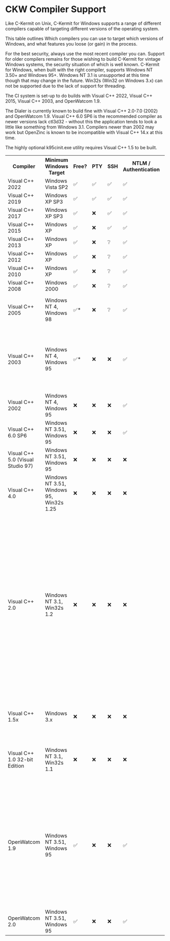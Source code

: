# CKW Compiler Support

Like C-Kermit on Unix, C-Kermit for Windows supports a range of
different compilers capable of targeting different versions of the
operating system.

This table outlines Which compilers you can use to target which
versions of Windows, and what features you loose (or gain) in the process.

For the best security, always use the most recent compiler you 
can. Support for older compilers remains for those wishing to build
C-Kermit for vintage Windows systems, the security situation of which
is well known. C-Kermit for Windows, when built with the right compiler, 
supports Windows NT 3.50+ and Windows 95+. Windows NT 3.1 is unsupported at 
this time though that may change in the future. Win32s (Win32 on Windows 3.x)
can not be supported due to the lack of support for threading.

The CI system is set-up to do builds with Visual C++ 2022, 
Visual C++ 2015, Visual C++ 2003, and OpenWatcom 1.9.

The Dialer is currently known to build fine with Visual C++ 2.0-7.0 (2002) and
OpenWatcom 1.9. Visual C++ 6.0 SP6 is the recommended compiler as newer versions
lack ctl3d32 - without this the application tends to look a little like
something from Windows 3.1. Compilers newer than 2002 may work but OpenZinc is
known to be incompatible with Visual C++ 14.x at this time.

The highly optional k95cinit.exe utility requires Visual C++ 1.5 to be built.

<table>
<tr>
    <th>Compiler</th>
    <th>Minimum Windows Target</th>
    <th>Free?</th>
    <th>PTY</th>
    <th>SSH</th>
    <th>NTLM / Authentication</th>
    <th>TAPI</th>
    <th>GUI</th>
    <th>Console</th>
    <th>Dialer</th>
    <th>Notes</th>
</tr>
<tr>
    <td>Visual C++ 2022</td>
    <td>Windows Vista SP2</td>
    <td>✅</td> <!-- Free -->
    <td>✅</td> <!-- PTY -->
    <td>✅</td> <!-- SSH -->
    <td>✅</td> <!-- NTLM/Auth -->
    <td>✅</td> <!-- TAPI -->
    <td>✅</td> <!-- GUI -->
    <td>✅</td> <!-- Console -->
    <td>❌</td> <!-- Dialer -->
    <td></td> <!-- Notes -->
</tr>
<tr>
    <td>Visual C++ 2019</td>
    <td>Windows XP SP3</td>
    <td>✅</td> <!-- Free -->
    <td>✅</td> <!-- PTY -->
    <td>✅</td> <!-- SSH -->
    <td>✅</td> <!-- NTLM/Auth -->
    <td>✅</td> <!-- TAPI -->
    <td>✅</td> <!-- GUI -->
    <td>✅</td> <!-- Console -->
    <td>❌</td> <!-- Dialer -->
    <td></td> <!-- Notes -->
</tr>
<tr>
    <td>Visual C++ 2017</td>
    <td>Windows XP SP3</td>
    <td>✅</td> <!-- Free -->
    <td>❌</td> <!-- PTY -->
    <td>✅</td> <!-- SSH -->
    <td>✅</td> <!-- NTLM/Auth -->
    <td>✅</td> <!-- TAPI -->
    <td>✅</td> <!-- GUI -->
    <td>✅</td> <!-- Console -->
    <td>❌</td> <!-- Dialer -->
    <td></td> <!-- Notes -->
</tr>
<tr>
    <td>Visual C++ 2015</td>
    <td>Windows XP</td>
    <td>✅</td> <!-- Free -->
    <td>❌</td> <!-- PTY -->
    <td>✅</td> <!-- SSH -->
    <td>✅</td> <!-- NTLM/Auth -->
    <td>✅</td> <!-- TAPI -->
    <td>✅</td> <!-- GUI -->
    <td>✅</td> <!-- Console -->
    <td>❌</td> <!-- Dialer -->
    <td></td> <!-- Notes -->
</tr>
<tr>
    <td>Visual C++ 2013</td>
    <td>Windows XP</td>
    <td>✅</td> <!-- Free -->
    <td>❌</td> <!-- PTY -->
    <td>❔</td> <!-- SSH -->
    <td>✅</td> <!-- NTLM/Auth -->
    <td>✅</td> <!-- TAPI -->
    <td>✅</td> <!-- GUI -->
    <td>✅</td> <!-- Console -->
    <td>❔</td> <!-- Dialer -->
    <td></td> <!-- Notes -->
</tr>
<tr>
    <td>Visual C++ 2012</td>
    <td>Windows XP</td>
    <td>✅</td> <!-- Free -->
    <td>❌</td> <!-- PTY -->
    <td>❔</td> <!-- SSH -->
    <td>✅</td> <!-- NTLM/Auth -->
    <td>✅</td> <!-- TAPI -->
    <td>✅</td> <!-- GUI -->
    <td>✅</td> <!-- Console -->
    <td>❔</td> <!-- Dialer -->
    <td></td> <!-- Notes -->
</tr>
<tr>
    <td>Visual C++ 2010</td>
    <td>Windows XP</td>
    <td>✅</td> <!-- Free -->
    <td>❌</td> <!-- PTY -->
    <td>❔</td> <!-- SSH -->
    <td>✅</td> <!-- NTLM/Auth -->
    <td>✅</td> <!-- TAPI -->
    <td>✅</td> <!-- GUI -->
    <td>✅</td> <!-- Console -->
    <td>❔</td> <!-- Dialer -->
    <td></td> <!-- Notes -->
</tr>
<tr>
    <td>Visual C++ 2008</td>
    <td>Windows 2000</td>
    <td>✅</td> <!-- Free -->
    <td>❌</td> <!-- PTY -->
    <td>❔</td> <!-- SSH -->
    <td>✅</td> <!-- NTLM/Auth -->
    <td>✅</td> <!-- TAPI -->
    <td>✅</td> <!-- GUI -->
    <td>✅</td> <!-- Console -->
    <td>❔</td> <!-- Dialer -->
    <td></td> <!-- Notes -->
</tr>
<tr>
    <td>Visual C++ 2005</td>
    <td>Windows NT 4, 
        Windows 98</td>
    <td>✅*</td> <!-- Free -->
    <td>❌</td> <!-- PTY -->
    <td>❔</td> <!-- SSH -->
    <td>✅</td> <!-- NTLM/Auth -->
    <td>✅</td> <!-- TAPI -->
    <td>✅</td> <!-- GUI -->
    <td>✅</td> <!-- Console -->
    <td>❔</td> <!-- Dialer -->
    <td>Express Edition + Server 2003 Platform SDK is free</td>
</tr>
<tr>
    <td>Visual C++ 2003</td>
    <td>Windows NT 4, 
        Windows 95</td>
    <td>✅*</td> <!-- Free -->
    <td>❌</td> <!-- PTY -->
    <td>❌</td> <!-- SSH -->
    <td>✅</td> <!-- NTLM/Auth -->
    <td>✅</td> <!-- TAPI -->
    <td>✅</td> <!-- GUI -->
    <td>✅</td> <!-- Console -->
    <td>❔</td> <!-- Dialer -->
    <td>Visual C++ 2003 Toolkit + 
        Server 2003 Platform SDK is free.
        Static CRT only. Can not build dialer (no lib.exe)</td>
</tr>
<tr>
    <td>Visual C++ 2002</td>
    <td>Windows NT 4, 
        Windows 95</td>
    <td>❌</td> <!-- Free -->
    <td>❌</td> <!-- PTY -->
    <td>❌</td> <!-- SSH -->
    <td>✅</td> <!-- NTLM/Auth -->
    <td>✅</td> <!-- TAPI -->
    <td>✅</td> <!-- GUI -->
    <td>✅</td> <!-- Console -->
    <td>✅</td> <!-- Dialer -->
    <td></td> <!-- Notes -->
</tr>
<tr>
    <td>Visual C++ 6.0 SP6</td>
    <td>Windows NT 3.51, 
        Windows 95</td>
    <td>❌</td> <!-- Free -->
    <td>❌</td> <!-- PTY -->
    <td>❌</td> <!-- SSH -->
    <td>✅</td> <!-- NTLM/Auth -->
    <td>✅</td> <!-- TAPI -->
    <td>✅</td> <!-- GUI -->
    <td>✅</td> <!-- Console -->
    <td>✅</td> <!-- Dialer -->
    <td></td> <!-- Notes -->
</tr>
<tr>
    <td>Visual C++ 5.0 (Visual Studio 97)</td>
    <td>Windows NT 3.51, 
        Windows 95</td>
    <td>❌</td> <!-- Free -->
    <td>❌</td> <!-- PTY -->
    <td>❌</td> <!-- SSH -->
    <td>❌</td> <!-- NTLM/Auth -->
    <td>✅</td> <!-- TAPI -->
    <td>✅</td> <!-- GUI -->
    <td>✅</td> <!-- Console -->
    <td>✅</td> <!-- Dialer -->
    <td></td> <!-- Notes -->
</tr>
<tr>
    <td>Visual C++ 4.0</td>
    <td>Windows NT 3.51, 
        Windows 95, 
        Win32s 1.25</td>
    <td>❌</td> <!-- Free -->
    <td>❌</td> <!-- PTY -->
    <td>❌</td> <!-- SSH -->
    <td>❌</td> <!-- NTLM/Auth -->
    <td>✅</td> <!-- TAPI -->
    <td>✅</td> <!-- GUI -->
    <td>✅</td> <!-- Console -->
    <td>✅</td> <!-- Dialer -->
    <td></td> <!-- Notes -->
</tr>
<tr>
    <td>Visual C++ 2.0</td>
    <td>Windows NT 3.1, Win32s 1.2</td>
    <td>❌</td> <!-- Free -->
    <td>❌</td> <!-- PTY -->
    <td>❌</td> <!-- SSH -->
    <td>❌</td> <!-- NTLM/Auth -->
    <td>❌</td> <!-- TAPI -->
    <td>✅*</td> <!-- GUI -->
    <td>✅</td> <!-- Console -->
    <td>✅</td> <!-- Dialer -->
    <td>No toolbar or some GUI dialogs, window resizing scales font doesn't
        currently work well. Dialer builds but is largely untested and some
        non-functional TAPI/modem-dialing stuff may be visible. To target NT
        3.1 as well as 3.50, <tt>set CKT_NT35=yes</tt> before building. CKW has known issues
        when actually running on NT 3.1.
    </td>
</tr>
<tr>
    <td>Visual C++ 1.5x</td>
    <td>Windows 3.x</td>
    <td>❌</td> <!-- Free -->
    <td>❌</td> <!-- PTY -->
    <td>❌</td> <!-- SSH -->
    <td>❌</td> <!-- NTLM/Auth -->
    <td>❌</td> <!-- TAPI -->
    <td>❌</td> <!-- GUI -->
    <td>❌</td> <!-- Console -->
    <td>❌</td> <!-- Dialer -->
    <td>This compiler is supported for building the k95cinit.exe utility only.
    </td>
</tr>
<tr>
    <td>Visual C++ 1.0 32-bit Edition</td>
    <td>Windows NT 3.1, Win32s 1.1</td>
    <td>❌</td> <!-- Free -->
    <td>❌</td> <!-- PTY -->
    <td>❌</td> <!-- SSH -->
    <td>❌</td> <!-- NTLM/Auth -->
    <td>❌</td> <!-- TAPI -->
    <td>✅</td> <!-- GUI -->
    <td>✅</td> <!-- Console -->
    <td>❌</td> <!-- Dialer -->
    <td>
        Compiler works but there are unresolved issues running on NT 3.1
    </td>
</tr>
<tr>
    <td>OpenWatcom 1.9</td>
    <td>Windows NT 3.51, 
        Windows 95</td>
    <td>✅</td> <!-- Free -->
    <td>❌</td> <!-- PTY -->
    <td>❌</td> <!-- SSH -->
    <td>✅</td> <!-- NTLM/Auth -->
    <td>✅</td> <!-- TAPI -->
    <td>✅</td> <!-- GUI -->
    <td>✅</td> <!-- Console -->
    <td>✅</td> <!-- Dialer -->
    <td>To target NT 3.50, <tt>set CKT_NT35=yes</tt> before building. You
        can target NT 3.1 with <tt>set CKT_NT31=yes</tt> - if both are set the
        resulting binaries should work on both. Note that CKW has unresolved
        issues when actually running on NT 3.1
    </td>
</tr>
<tr>
    <td>OpenWatcom 2.0</td>
    <td>Windows NT 3.51, 
        Windows 95</td>
    <td>✅</td> <!-- Free -->
    <td>❌</td> <!-- PTY -->
    <td>❌</td> <!-- SSH -->
    <td>✅</td> <!-- NTLM/Auth -->
    <td>✅</td> <!-- TAPI -->
    <td>✅</td> <!-- GUI -->
    <td>✅</td> <!-- Console -->
    <td>❔</td> <!-- Dialer -->
    <td>2022-08-01 build tested, targeting 32bit win32</td> <!-- Notes -->
</tr>
</table>